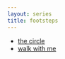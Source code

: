 ```yaml
---
layout: series
title: footsteps
---
```

- [the circle](/footsteps/the-circle)
- [walk with me](/footsteps/walk-with-me)
<!-- logo will be in the frontmatter -->